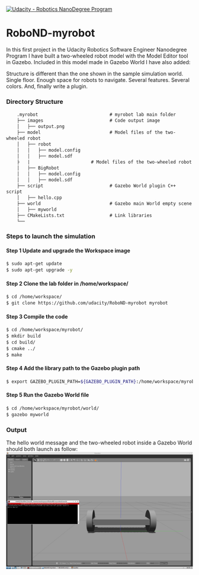 [![Udacity - Robotics NanoDegree Program](https://s3-us-west-1.amazonaws.com/udacity-robotics/Extra+Images/RoboND_flag.png)](https://www.udacity.com/robotics)

# RoboND-myrobot
In this first project in the Udacity Robotics Software Engineer Nanodegree Program I have built a two-wheeled robot model with the Model Editor tool in Gazebo. 
Included in this model made in Gazebo World I have also added:

Structure is different than the one shown in the sample simulation world.
Single floor.
Enough space for robots to navigate.
Several features.
Several colors.
And, finally write a plugin.  

### Directory Structure
```
    .myrobot                           # myrobot lab main folder 
    ├── images                         # Code output image                   
    │   ├── output.png
    ├── model                          # Model files of the two-wheeled robot
    │   ├── robot
    │   │   ├── model.config
    │   │   ├── model.sdf
    ├   |                       # Model files of the two-wheeled robot
    │   ├── BigRobot
    │   │   ├── model.config
    │   │   ├── model.sdf
    ├── script                         # Gazebo World plugin C++ script      
    │   ├── hello.cpp
    ├── world                          # Gazebo main World empty scene
    │   ├── myworld
    ├── CMakeLists.txt                 # Link libraries 
    └──                              
```

### Steps to launch the simulation

#### Step 1 Update and upgrade the Workspace image
```sh
$ sudo apt-get update
$ sudo apt-get upgrade -y
```

#### Step 2 Clone the lab folder in /home/workspace/
```sh
$ cd /home/workspace/
$ git clone https://github.com/udacity/RoboND-myrobot myrobot
```

#### Step 3 Compile the code
```sh
$ cd /home/workspace/myrobot/
$ mkdir build
$ cd build/
$ cmake ../
$ make
```

#### Step 4 Add the library path to the Gazebo plugin path  
```sh
$ export GAZEBO_PLUGIN_PATH=${GAZEBO_PLUGIN_PATH}:/home/workspace/myrobot/build
```

#### Step 5 Run the Gazebo World file  
```sh
$ cd /home/workspace/myrobot/world/
$ gazebo myworld
```

### Output
The hello world message and the two-wheeled robot inside a Gazebo World should both launch as follow: 
![alt text](images/output.png)


    
 
